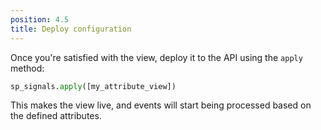 ```yaml
---
position: 4.5
title: Deploy configuration
---
```


Once you're satisfied with the view, deploy it to the API using the `apply` method:

```python
sp_signals.apply([my_attribute_view])
```

This makes the view live, and events will start being processed based on the defined attributes.
